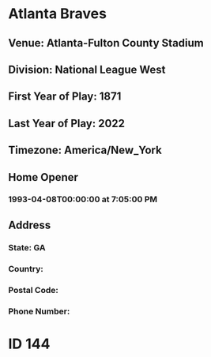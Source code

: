 # Atlanta Braves
## Venue: Atlanta-Fulton County Stadium
## Division: National League West
## First Year of Play: 1871
## Last Year of Play: 2022
## Timezone: America/New_York
## Home Opener
### 1993-04-08T00:00:00 at 7:05:00 PM
## Address
### 
### State: GA
### Country: 
### Postal Code: 
### Phone Number: 
# ID 144